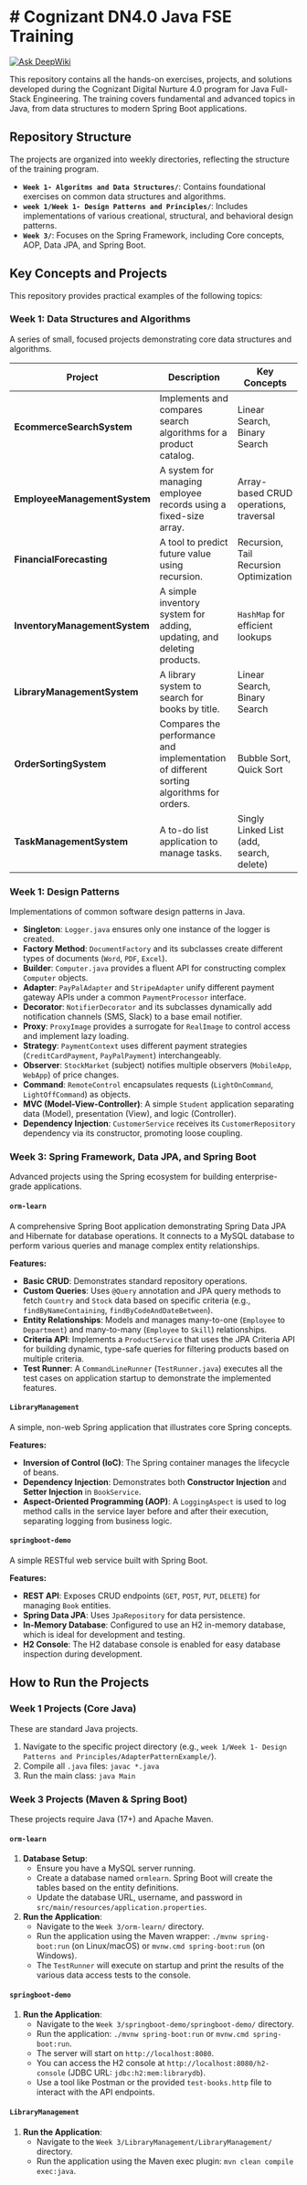# # Cognizant DN4.0 Java FSE Training
[![Ask DeepWiki](https://devin.ai/assets/askdeepwiki.png)](https://deepwiki.com/Pruthivi13/Cognizant-DN4.0-Java-FSE-training)

This repository contains all the hands-on exercises, projects, and solutions developed during the Cognizant Digital Nurture 4.0 program for Java Full-Stack Engineering. The training covers fundamental and advanced topics in Java, from data structures to modern Spring Boot applications.

## Repository Structure

The projects are organized into weekly directories, reflecting the structure of the training program.

-   **`Week 1- Algoritms and Data Structures/`**: Contains foundational exercises on common data structures and algorithms.
-   **`week 1/Week 1- Design Patterns and Principles/`**: Includes implementations of various creational, structural, and behavioral design patterns.
-   **`Week 3/`**: Focuses on the Spring Framework, including Core concepts, AOP, Data JPA, and Spring Boot.

## Key Concepts and Projects

This repository provides practical examples of the following topics:

### Week 1: Data Structures and Algorithms

A series of small, focused projects demonstrating core data structures and algorithms.

| Project                      | Description                                                                               | Key Concepts                               |
| ---------------------------- | ----------------------------------------------------------------------------------------- | ------------------------------------------ |
| **EcommerceSearchSystem**      | Implements and compares search algorithms for a product catalog.                          | Linear Search, Binary Search               |
| **EmployeeManagementSystem**   | A system for managing employee records using a fixed-size array.                          | Array-based CRUD operations, traversal     |
| **FinancialForecasting**       | A tool to predict future value using recursion.                                           | Recursion, Tail Recursion Optimization     |
| **InventoryManagementSystem**  | A simple inventory system for adding, updating, and deleting products.                    | `HashMap` for efficient lookups            |
| **LibraryManagementSystem**    | A library system to search for books by title.                                            | Linear Search, Binary Search               |
| **OrderSortingSystem**         | Compares the performance and implementation of different sorting algorithms for orders.   | Bubble Sort, Quick Sort                    |
| **TaskManagementSystem**       | A to-do list application to manage tasks.                                                 | Singly Linked List (add, search, delete)   |

### Week 1: Design Patterns

Implementations of common software design patterns in Java.

-   **Singleton**: `Logger.java` ensures only one instance of the logger is created.
-   **Factory Method**: `DocumentFactory` and its subclasses create different types of documents (`Word`, `PDF`, `Excel`).
-   **Builder**: `Computer.java` provides a fluent API for constructing complex `Computer` objects.
-   **Adapter**: `PayPalAdapter` and `StripeAdapter` unify different payment gateway APIs under a common `PaymentProcessor` interface.
-   **Decorator**: `NotifierDecorator` and its subclasses dynamically add notification channels (SMS, Slack) to a base email notifier.
-   **Proxy**: `ProxyImage` provides a surrogate for `RealImage` to control access and implement lazy loading.
-   **Strategy**: `PaymentContext` uses different payment strategies (`CreditCardPayment`, `PayPalPayment`) interchangeably.
-   **Observer**: `StockMarket` (subject) notifies multiple observers (`MobileApp`, `WebApp`) of price changes.
-   **Command**: `RemoteControl` encapsulates requests (`LightOnCommand`, `LightOffCommand`) as objects.
-   **MVC (Model-View-Controller)**: A simple `Student` application separating data (Model), presentation (View), and logic (Controller).
-   **Dependency Injection**: `CustomerService` receives its `CustomerRepository` dependency via its constructor, promoting loose coupling.

### Week 3: Spring Framework, Data JPA, and Spring Boot

Advanced projects using the Spring ecosystem for building enterprise-grade applications.

#### `orm-learn`

A comprehensive Spring Boot application demonstrating Spring Data JPA and Hibernate for database operations. It connects to a MySQL database to perform various queries and manage complex entity relationships.

**Features:**
-   **Basic CRUD**: Demonstrates standard repository operations.
-   **Custom Queries**: Uses `@Query` annotation and JPA query methods to fetch `Country` and `Stock` data based on specific criteria (e.g., `findByNameContaining`, `findByCodeAndDateBetween`).
-   **Entity Relationships**: Models and manages many-to-one (`Employee` to `Department`) and many-to-many (`Employee` to `Skill`) relationships.
-   **Criteria API**: Implements a `ProductService` that uses the JPA Criteria API for building dynamic, type-safe queries for filtering products based on multiple criteria.
-   **Test Runner**: A `CommandLineRunner` (`TestRunner.java`) executes all the test cases on application startup to demonstrate the implemented features.

#### `LibraryManagement`

A simple, non-web Spring application that illustrates core Spring concepts.

**Features:**
-   **Inversion of Control (IoC)**: The Spring container manages the lifecycle of beans.
-   **Dependency Injection**: Demonstrates both **Constructor Injection** and **Setter Injection** in `BookService`.
-   **Aspect-Oriented Programming (AOP)**: A `LoggingAspect` is used to log method calls in the service layer before and after their execution, separating logging from business logic.

#### `springboot-demo`

A simple RESTful web service built with Spring Boot.

**Features:**
-   **REST API**: Exposes CRUD endpoints (`GET`, `POST`, `PUT`, `DELETE`) for managing `Book` entities.
-   **Spring Data JPA**: Uses `JpaRepository` for data persistence.
-   **In-Memory Database**: Configured to use an H2 in-memory database, which is ideal for development and testing.
-   **H2 Console**: The H2 database console is enabled for easy database inspection during development.

## How to Run the Projects

### Week 1 Projects (Core Java)
These are standard Java projects.
1.  Navigate to the specific project directory (e.g., `week 1/Week 1- Design Patterns and Principles/AdapterPatternExample/`).
2.  Compile all `.java` files: `javac *.java`
3.  Run the main class: `java Main`

### Week 3 Projects (Maven & Spring Boot)
These projects require Java (17+) and Apache Maven.

#### `orm-learn`
1.  **Database Setup**:
    -   Ensure you have a MySQL server running.
    -   Create a database named `ormlearn`. Spring Boot will create the tables based on the entity definitions.
    -   Update the database URL, username, and password in `src/main/resources/application.properties`.
2.  **Run the Application**:
    -   Navigate to the `Week 3/orm-learn/` directory.
    -   Run the application using the Maven wrapper: `./mvnw spring-boot:run` (on Linux/macOS) or `mvnw.cmd spring-boot:run` (on Windows).
    -   The `TestRunner` will execute on startup and print the results of the various data access tests to the console.

#### `springboot-demo`
1.  **Run the Application**:
    -   Navigate to the `Week 3/springboot-demo/springboot-demo/` directory.
    -   Run the application: `./mvnw spring-boot:run` or `mvnw.cmd spring-boot:run`.
    -   The server will start on `http://localhost:8080`.
    -   You can access the H2 console at `http://localhost:8080/h2-console` (JDBC URL: `jdbc:h2:mem:librarydb`).
    -   Use a tool like Postman or the provided `test-books.http` file to interact with the API endpoints.

#### `LibraryManagement`
1.  **Run the Application**:
    -   Navigate to the `Week 3/LibraryManagement/LibraryManagement/` directory.
    -   Run the application using the Maven exec plugin: `mvn clean compile exec:java`.
